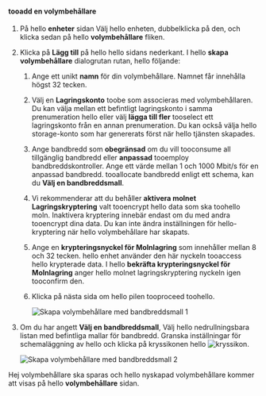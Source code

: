 <!--author=SharS last changed: 1/7/2016-->

#### <a name="tooadd-a-volume-container"></a>tooadd en volymbehållare
1. På hello **enheter** sidan Välj hello enheten, dubbelklicka på den, och klicka sedan på hello **volymbehållare** fliken.
2. Klicka på **Lägg till** på hello hello sidans nederkant. I hello **skapa volymbehållare** dialogrutan rutan, hello följande:
   
   1. Ange ett unikt **namn** för din volymbehållare. Namnet får innehålla högst 32 tecken.
   2. Välj en **Lagringskonto** toobe som associeras med volymbehållaren. Du kan välja mellan ett befintligt lagringskonto i samma prenumeration hello eller välj **lägga till fler** tooselect ett lagringskonto från en annan prenumeration. Du kan också välja hello storage-konto som har genererats först när hello tjänsten skapades.
   3. Ange bandbredd som **obegränsad** om du vill tooconsume all tillgänglig bandbredd eller **anpassad** tooemploy bandbreddskontroller. Ange ett värde mellan 1 och 1000 Mbit/s för en anpassad bandbredd. tooallocate bandbredd enligt ett schema, kan du **Välj en bandbreddsmall**.
   4. Vi rekommenderar att du behåller **aktivera molnet Lagringskryptering** valt tooencrypt hello data som ska toohello moln. Inaktivera kryptering innebär endast om du med andra tooencrypt dina data. Du kan inte ändra inställningen för hello-kryptering när hello volymbehållare har skapats.
   5. Ange en **krypteringsnyckel för Molnlagring** som innehåller mellan 8 och 32 tecken. hello enhet använder den här nyckeln tooaccess hello krypterade data. I hello **bekräfta krypteringsnyckel för Molnlagring** anger hello molnet lagringskryptering nyckeln igen tooconfirm den. 
   6. Klicka på nästa sida om hello pilen tooproceed toohello.
      
      ![Skapa volymbehållare med bandbreddsmall 1](./media/storsimple-add-volume-container/HCS_CreateVCBT1-include.png) 
3. Om du har angett **Välj en bandbreddsmall**, Välj hello nedrullningsbara listan med befintliga mallar för bandbredd. Granska inställningar för schemaläggning av hello och klicka på kryssikonen hello ![kryssikon](./media/storsimple-configure-new-storage-account/HCS_CheckIcon-include.png).
   
    ![Skapa volymbehållare med bandbreddsmall 2](./media/storsimple-add-volume-container/HCS_CreateVCBT2-include.png) 

Hej volymbehållare ska sparas och hello nyskapad volymbehållare kommer att visas på hello **volymbehållare** sidan.

